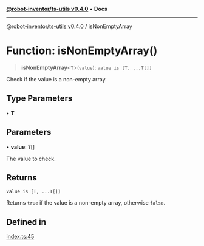 [**@robot-inventor/ts-utils v0.4.0**](../README.md) • **Docs**

***

[@robot-inventor/ts-utils v0.4.0](../README.md) / isNonEmptyArray

# Function: isNonEmptyArray()

> **isNonEmptyArray**\<`T`\>(`value`): `value is [T, ...T[]]`

Check if the value is a non-empty array.

## Type Parameters

• **T**

## Parameters

• **value**: `T`[]

The value to check.

## Returns

`value is [T, ...T[]]`

Returns `true` if the value is a non-empty array, otherwise `false`.

## Defined in

[index.ts:45](https://github.com/Robot-Inventor/ts-utils/blob/78889789a64b229c5e085b6a9560cc46d4af9316/src/index.ts#L45)
